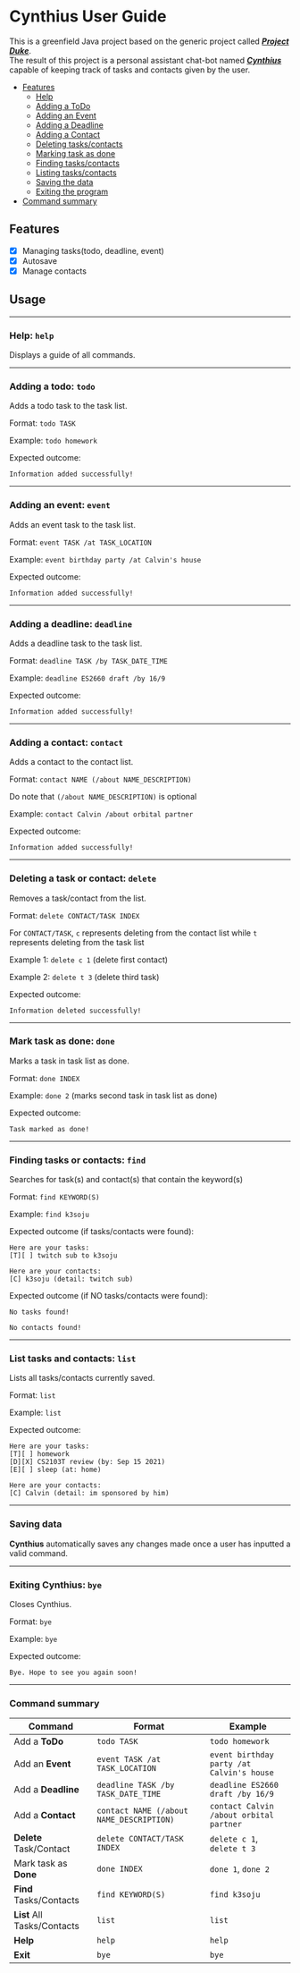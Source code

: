 # Cynthius User Guide
This is a greenfield Java project based on the generic project called
[***Project Duke***](https://nus-cs2103-ay2021s1.github.io/website/se-book-adapted/projectDuke/index.html).
<br>
The result of this project is a personal assistant chat-bot named [***Cynthius***](https://github.com/El0hime/ip/releases)
capable of keeping track of tasks and contacts given by the user.


* [Features](#features)
    * [Help](#help-help)
    * [Adding a ToDo](#adding-a-todo-todo)
    * [Adding an Event](#adding-an-event-event)
    * [Adding a Deadline](#adding-a-deadline-deadline)
    * [Adding a Contact](#adding-a-contact-contact)
    * [Deleting tasks/contacts](#deleting-a-task-or-contact-delete)
    * [Marking task as done](#mark-task-as-done-done)
    * [Finding tasks/contacts](#finding-tasks-or-contacts-find)
    * [Listing tasks/contacts](#list-tasks-and-contacts-list)
    * [Saving the data](#saving-data)
    * [Exiting the program](#exiting-Cynthius-bye)
* [Command summary](#command-summary)

## Features 

- [x]  Managing tasks(todo, deadline, event)
- [x]  Autosave
- [x]  Manage contacts

## Usage
<hr>

### Help: `help`
Displays a guide of all commands.
<hr>

### Adding a todo: `todo`
Adds a todo task to the task list.

Format: `todo TASK`

Example: `todo homework`

Expected outcome: 
```
Information added successfully!
```
<hr>

### Adding an event: `event`
Adds an event task to the task list.

Format: `event TASK /at TASK_LOCATION`

Example: `event birthday party /at Calvin's house`

Expected outcome: 
```
Information added successfully!
```
<hr>

### Adding a deadline: `deadline`
Adds a deadline task to the task list.

Format: `deadline TASK /by TASK_DATE_TIME`

Example: `deadline ES2660 draft /by 16/9`

Expected outcome: 
```
Information added successfully!
```
<hr>

### Adding a contact: `contact`
Adds a contact to the contact list.

Format: `contact NAME (/about NAME_DESCRIPTION)`

Do note that `(/about NAME_DESCRIPTION)` is optional

Example: `contact Calvin /about orbital partner`

Expected outcome: 
```
Information added successfully!
```
<hr>

### Deleting a task or contact: `delete`
Removes a task/contact from the list.

Format: `delete CONTACT/TASK INDEX`

For `CONTACT/TASK`, `c` represents deleting from the contact list 
while `t` represents deleting from the task list

Example 1: `delete c 1` (delete first contact)

Example 2: `delete t 3` (delete third task)

Expected outcome: 
```
Information deleted successfully!
```
<hr>

### Mark task as done: `done`
Marks a task in task list as done.

Format: `done INDEX`

Example: `done 2` (marks second task in task list as done)

Expected outcome: 
```
Task marked as done!
```
<hr>

### Finding tasks or contacts: `find`
Searches for task(s) and contact(s) that contain the keyword(s)

Format: `find KEYWORD(S)`

Example: `find k3soju`

Expected outcome (if tasks/contacts were found):
```
Here are your tasks:
[T][ ] twitch sub to k3soju

Here are your contacts:
[C] k3soju (detail: twitch sub)
```

Expected outcome (if NO tasks/contacts were found):
```
No tasks found!

No contacts found!
```
<hr>

### List tasks and contacts: `list`
Lists all tasks/contacts currently saved.

Format: `list`

Example: `list`

Expected outcome:
```
Here are your tasks:
[T][ ] homework
[D][X] CS2103T review (by: Sep 15 2021)
[E][ ] sleep (at: home)

Here are your contacts:
[C] Calvin (detail: im sponsored by him)
```
<hr>

### Saving data
__Cynthius__ automatically saves any changes made once a user has inputted a valid command.
<hr>

### Exiting Cynthius: `bye`
Closes Cynthius.

Format: `bye`

Example: `bye`

Expected outcome:
```
Bye. Hope to see you again soon!
```
<hr>

### Command summary

Command | Format | Example
------------ | ------------- | -------------
Add a **ToDo** | `todo TASK` | `todo homework`
Add an **Event** | `event TASK /at TASK_LOCATION` | `event birthday party /at Calvin's house`
Add a **Deadline** | `deadline TASK /by TASK_DATE_TIME` | `deadline ES2660 draft /by 16/9`
Add a **Contact** | `contact NAME (/about NAME_DESCRIPTION)` | `contact Calvin /about orbital partner`
**Delete** Task/Contact | `delete CONTACT/TASK INDEX` | `delete c 1`, `delete t 3`
Mark task as **Done** | `done INDEX` | `done 1`, `done 2`
**Find** Tasks/Contacts| `find KEYWORD(S)` | `find k3soju`
**List** All Tasks/Contacts| `list`| `list`
**Help** | `help`| `help`
**Exit** | `bye` | `bye`

